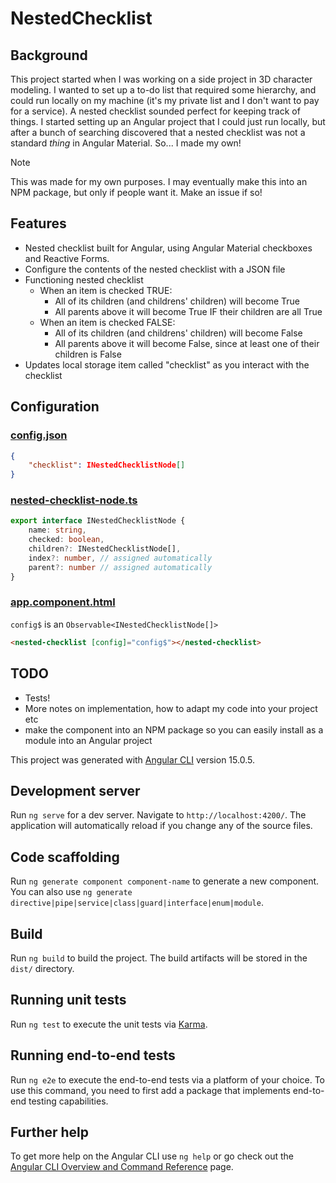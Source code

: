 # NestedChecklist

## Background
This project started when I was working on a side project in 3D character modeling. I wanted to set up a to-do list that required some hierarchy, and could run locally on my machine (it's my private list and I don't want to pay for a service). A nested checklist sounded perfect for keeping track of things. I started setting up an Angular project that I could just run locally, but after a bunch of searching discovered that a nested checklist was not a standard *thing* in Angular Material. So... I made my own!

> [!NOTE]
> This was made for my own purposes. I may eventually make this into an NPM package, but only if people want it. Make an issue if so!

## Features
- Nested checklist built for Angular, using Angular Material checkboxes and Reactive Forms.
- Configure the contents of the nested checklist with a JSON file
- Functioning nested checklist
  - When an item is checked TRUE:
    - All of its children (and childrens' children) will become True
    - All parents above it will become True IF their children are all True
  - When an item is checked FALSE:
    - All of its children (and childrens' children) will become False
    - All parents above it will become False, since at least one of their children is False
- Updates local storage item called "checklist" as you interact with the checklist

## Configuration
### [config.json](src/assets/config.json)
``` json
{
    "checklist": INestedChecklistNode[]
}
```
### [nested-checklist-node.ts](src/app/modules/nested-checklist/models/nested-checklist-node.ts)
``` ts
export interface INestedChecklistNode {
    name: string,
    checked: boolean,
    children?: INestedChecklistNode[],
    index?: number, // assigned automatically
    parent?: number // assigned automatically
}
```
### [app.component.html](src/app/app.component.html)
`config$` is an `Observable<INestedChecklistNode[]>`
``` html
<nested-checklist [config]="config$"></nested-checklist>
```

## TODO
- Tests!
- More notes on implementation, how to adapt my code into your project etc
- make the component into an NPM package so you can easily install as a module into an Angular project

This project was generated with [Angular CLI](https://github.com/angular/angular-cli) version 15.0.5.

## Development server

Run `ng serve` for a dev server. Navigate to `http://localhost:4200/`. The application will automatically reload if you change any of the source files.

## Code scaffolding

Run `ng generate component component-name` to generate a new component. You can also use `ng generate directive|pipe|service|class|guard|interface|enum|module`.

## Build

Run `ng build` to build the project. The build artifacts will be stored in the `dist/` directory.

## Running unit tests

Run `ng test` to execute the unit tests via [Karma](https://karma-runner.github.io).

## Running end-to-end tests

Run `ng e2e` to execute the end-to-end tests via a platform of your choice. To use this command, you need to first add a package that implements end-to-end testing capabilities.

## Further help

To get more help on the Angular CLI use `ng help` or go check out the [Angular CLI Overview and Command Reference](https://angular.io/cli) page.

